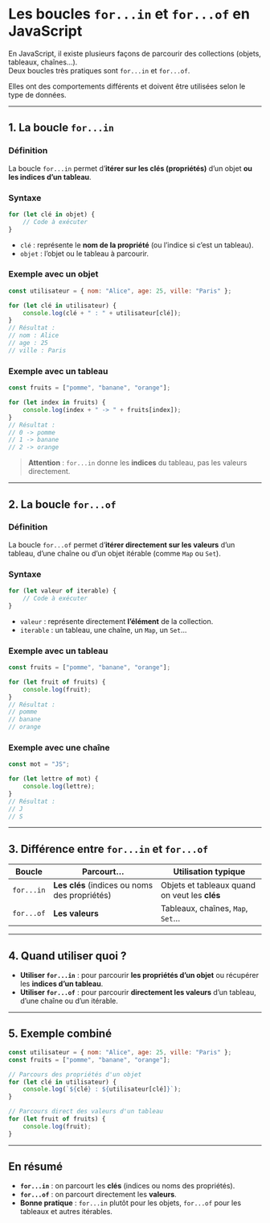 
# Les boucles `for...in` et `for...of` en JavaScript

En JavaScript, il existe plusieurs façons de parcourir des collections (objets, tableaux, chaînes…).  
Deux boucles très pratiques sont `for...in` et `for...of`.  

Elles ont des comportements différents et doivent être utilisées selon le type de données.

---

## 1. La boucle `for...in`

### Définition
La boucle `for...in` permet d’**itérer sur les clés (propriétés)** d’un objet **ou les indices d’un tableau**.

### Syntaxe
```js
for (let clé in objet) {
    // Code à exécuter
}
```

- `clé` : représente le **nom de la propriété** (ou l’indice si c’est un tableau).
- `objet` : l’objet ou le tableau à parcourir.

### Exemple avec un objet
```js
const utilisateur = { nom: "Alice", age: 25, ville: "Paris" };

for (let clé in utilisateur) {
    console.log(clé + " : " + utilisateur[clé]);
}
// Résultat :
// nom : Alice
// age : 25
// ville : Paris
```

### Exemple avec un tableau
```js
const fruits = ["pomme", "banane", "orange"];

for (let index in fruits) {
    console.log(index + " -> " + fruits[index]);
}
// Résultat :
// 0 -> pomme
// 1 -> banane
// 2 -> orange
```

> **Attention** : `for...in` donne les **indices** du tableau, pas les valeurs directement.

---

## 2. La boucle `for...of`

### Définition
La boucle `for...of` permet d’**itérer directement sur les valeurs** d’un tableau, d’une chaîne ou d’un objet itérable (comme `Map` ou `Set`).

### Syntaxe
```js
for (let valeur of iterable) {
    // Code à exécuter
}
```

- `valeur` : représente directement **l’élément** de la collection.
- `iterable` : un tableau, une chaîne, un `Map`, un `Set`…

### Exemple avec un tableau
```js
const fruits = ["pomme", "banane", "orange"];

for (let fruit of fruits) {
    console.log(fruit);
}
// Résultat :
// pomme
// banane
// orange
```

### Exemple avec une chaîne
```js
const mot = "JS";

for (let lettre of mot) {
    console.log(lettre);
}
// Résultat :
// J
// S
```

---

## 3. Différence entre `for...in` et `for...of`

| Boucle      | Parcourt…           | Utilisation typique       |
|-------------|---------------------|---------------------------|
| `for...in`  | **Les clés** (indices ou noms des propriétés) | Objets et tableaux quand on veut les **clés** |
| `for...of`  | **Les valeurs**     | Tableaux, chaînes, `Map`, `Set`… |

---

## 4. Quand utiliser quoi ?

- **Utiliser `for...in`** : pour parcourir **les propriétés d’un objet** ou récupérer les **indices d’un tableau**.  
- **Utiliser `for...of`** : pour parcourir **directement les valeurs** d’un tableau, d’une chaîne ou d’un itérable.

---

## 5. Exemple combiné

```js
const utilisateur = { nom: "Alice", age: 25, ville: "Paris" };
const fruits = ["pomme", "banane", "orange"];

// Parcours des propriétés d'un objet
for (let clé in utilisateur) {
    console.log(`${clé} : ${utilisateur[clé]}`);
}

// Parcours direct des valeurs d'un tableau
for (let fruit of fruits) {
    console.log(fruit);
}
```

---

## En résumé
- **`for...in`** : on parcourt les **clés** (indices ou noms des propriétés).  
- **`for...of`** : on parcourt directement les **valeurs**.  
- **Bonne pratique** : `for...in` plutôt pour les objets, `for...of` pour les tableaux et autres itérables.
